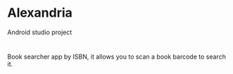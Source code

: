 # Alexandria
Android studio project
#
#
 Book searcher app by ISBN, it allows you to scan a book barcode to search it.
